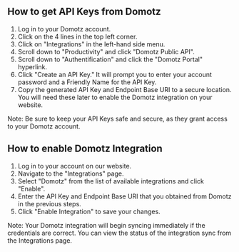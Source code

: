 ## How to get API Keys from Domotz

1. Log in to your Domotz account.
2. Click on the 4 lines in the top left corner.
3. Click on "Integrations" in the left-hand side menu.
4. Scroll down to "Productivity" and click "Domotz Public API".
5. Scroll down to "Authentification" and click the "Domotz Portal" hyperlink.
6. Click "Create an API Key." It will prompt you to enter your account password and a Friendly Name for the API Key.
7. Copy the generated API Key and Endpoint Base URI to a secure location. You will need these later to enable the Domotz integration on your website.

Note: Be sure to keep your API Keys safe and secure, as they grant access to your Domotz account.

## How to enable Domotz Integration

1. Log in to your account on our website.
2. Navigate to the "Integrations" page.
3. Select "Domotz" from the list of available integrations and click "Enable".
4. Enter the API Key and Endpoint Base URI that you obtained from Domotz in the previous steps.
5. Click "Enable Integration" to save your changes.

Note: Your Domotz integration will begin syncing immediately if the credentials are correct. You can view the status of the integration sync from the Integrations page.
